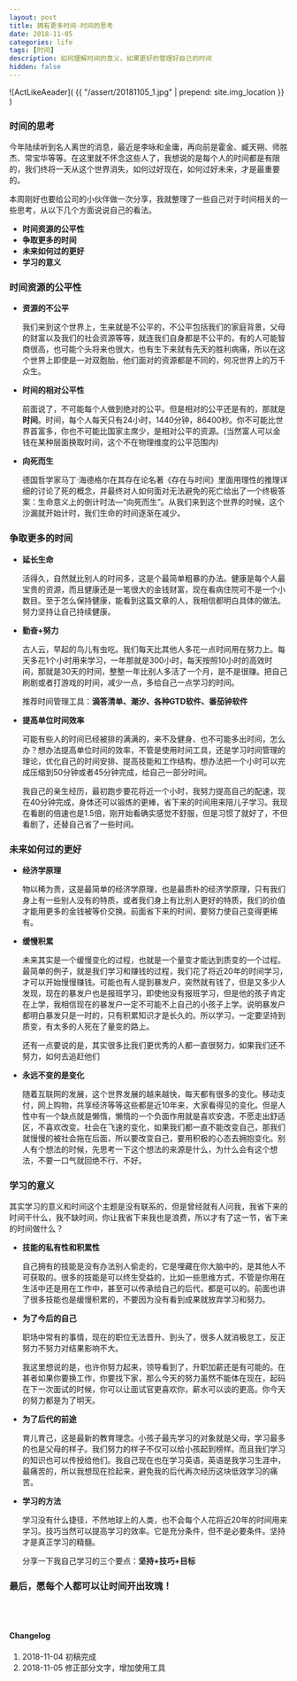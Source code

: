 ```yaml
---
layout: post
title: 拥有更多时间-时间的思考
date: 2018-11-05
categories: life
tags: [时间]
description: 如何理解时间的意义，如果更好的管理好自己的时间 
hidden: false
---
```

![ActLikeAeader]( {{ "/assert/20181105_1.jpg" | prepend: site.img_location }} )

### 时间的思考
今年陆续听到名人离世的消息，最近是李咏和金庸，再向前是霍金、臧天朔、师胜杰、常宝华等等。在这里就不怀念这些人了，我想说的是每个人的时间都是有限的，我们终将一天从这个世界消失，如何过好现在，如何过好未来，才是最重要的。

本周刚好也要给公司的小伙伴做一次分享，我就整理了一些自己对于时间相关的一些思考，从以下几个方面说说自己的看法。

* **时间资源的公平性**
* **争取更多的时间**
* **未来如何过的更好**
* **学习的意义**

### 时间资源的公平性

* **资源的不公平**

  我们来到这个世界上，生来就是不公平的，不公平包括我们的家庭背景，父母的财富以及我们的社会资源等等，就连我们自身都是不公平的，有的人可能智商很高，也可能个头将来也很大，也有生下来就有先天的胜利病痛，所以在这个世界上即使是一对双胞胎，他们面对的资源都是不同的，何况世界上的万千众生。

* **时间的相对公平性**

  前面说了，不可能每个人做到绝对的公平。但是相对的公平还是有的，那就是**时间**。时间，每个人每天只有24小时，1440分钟，86400秒。你不可能比世界首富多，你也不可能比国家主席少，是相对公平的资源。(当然富人可以金钱在某种层面换取时间，这个不在物理维度的公平范围内)

* **向死而生**

  德国哲学家马丁·海德格尔在其存在论名著《存在与时间》里面用理性的推理详细的讨论了死的概念，并最终对人如何面对无法避免的死亡给出了一个终极答案：生命意义上的倒计时法—“向死而生”。从我们来到这个世界的时候，这个沙漏就开始计时，我们生命的时间逐渐在减少。

### 争取更多的时间
* **延长生命**

  活得久，自然就比别人的时间多，这是个最简单粗暴的办法。健康是每个人最宝贵的资源，而且健康还是一笔很大的金钱财富，现在看病住院可不是一个小数目。至于怎么保持健康，能看到这篇文章的人，我相信都明白具体的做法。努力坚持让自己持续健康。

* **勤奋+努力**

  古人云，早起的鸟儿有虫吃。我们每天比其他人多花一点时间用在努力上。每天多花1个小时用来学习，一年那就是300小时，每天按照10小时的高效时间，那就是30天的时间，整整一年比别人多活了一个月，是不是很赚。把自己刷剧或者打游戏的时间，减少一点，多给自己一点学习的时间。

  推荐时间管理工具：**滴答清单、潮汐、各种GTD软件、番茄钟软件**

* **提高单位时间效率**

  可能有些人的时间已经被排的满满的，来不及健身、也不可能多出时间，怎么办？想办法提高单位时间的效率，不管是使用时间工具，还是学习时间管理的理论，优化自己的时间安排、提高技能和工作结构，想办法把一个小时可以完成压缩到50分钟或者45分钟完成，给自己一部分时间。

  我自己的亲生经历，最初跑步要花将近一个小时，我努力提高自己的配速，现在40分钟完成，身体还可以锻炼的更棒，省下来的时间用来陪儿子学习。我现在看剧的倍速也是1.5倍，刚开始看确实感觉不舒服，但是习惯了就好了，不但看剧了，还替自己省了一些时间。

### 未来如何过的更好

* **经济学原理**

  物以稀为贵，这是最简单的经济学原理，也是最质朴的经济学原理，只有我们身上有一些别人没有的特质，或者我们身上有比别人更好的特质，我们的价值才能用更多的金钱被等价交换。前面省下来的时间，要努力使自己变得更稀有。

* **缓慢积累**

  未来其实是一个缓慢变化的过程，也就是一个量变才能达到质变的一个过程。最简单的例子，就是我们学习和赚钱的过程，我们花了将近20年的时间学习，才可以开始慢慢赚钱。可能也有人提到暴发户，突然就有钱了，但是又多少人发现，现在的暴发户也是报班学习，即使他没有报班学习，但是他的孩子肯定在上学，我相信现在的暴发户一定不可能不上自己的小孩子上学。说明暴发户都明白暴发只是一时的，只有积累知识才是长久的。所以学习，一定要坚持到质变，有太多的人死在了量变的路上。

  还有一点要说的是，其实很多比我们更优秀的人都一直很努力，如果我们还不努力，如何去追赶他们

* **永远不变的是变化**

  随着互联网的发展，这个世界发展的越来越快，每天都有很多的变化。移动支付，网上购物，共享经济等等这些都是近10年来，大家看得见的变化。但是人性中有一个缺点就是懒惰，懒惰的一个负面作用就是喜欢安逸，不愿走出舒适区，不喜欢改变。社会在飞速的变化，如果我们都一直不能改变自己，那我们就慢慢的被社会拖在后面，所以要改变自己，要用积极的心态去拥抱变化。别人有个想法的时候，先思考一下这个想法的来源是什么，为什么会有这个想法，不要一口气就回绝不行、不好。
  
### 学习的意义

其实学习的意义和时间这个主题是没有联系的，但是曾经就有人问我，我省下来的时间干什么，我不缺时间，你让我省下来我也是浪费，所以才有了这一节，省下来的时间做什么？

* **技能的私有性和积累性**

  自己拥有的技能是没有办法别人偷走的，它是埋藏在你大脑中的，是其他人不可获取的。很多的技能是可以终生受益的，比如一些思维方式，不管是你用在生活中还是用在工作中，甚至可以传承给自己的后代，都是可以的。前面也讲了很多技能也是缓慢积累的，不要因为没有看到成果就放弃学习和努力。

* **为了今后的自己**

  职场中常有的事情，现在的职位无法晋升、到头了，很多人就消极怠工，反正努力不努力对结果影响不大。

  我这里想说的是，也许你努力起来，领导看到了，升职加薪还是有可能的。在甚者如果你要换工作，你要找下家，那么今天的努力虽然不能体在现在，起码在下一次面试的时候，你可以让面试官更喜欢你，薪水可以谈的更高。你今天的努力都是为了明天。

* **为了后代的前途**

  育儿育己，这是最新的教育理念。小孩子最先学习的对象就是父母，学习最多的也是父母的样子。我们努力的样子不仅可以给小孩起到榜样。而且我们学习的知识也可以传授给他们。我自己现在也在学习英语，英语是我学习生涯中，最痛苦的，所以我想现在捡起来，避免我的后代再次经历这块低效学习的痛苦。

* **学习的方法**

  学习没有什么捷径，不然地球上的人类，也不会每个人花将近20年的时间用来学习。技巧当然可以提高学习的效率。它是充分条件，但不是必要条件。坚持才是真正学习的精髓。

  分享一下我自己学习的三个要点：**坚持+技巧+目标**

### 最后，愿每个人都可以让时间开出玫瑰！


   
​    
​     


#### Changelog

1. 2018-11-04  初稿完成
2. 2018-11-05  修正部分文字，增加使用工具
